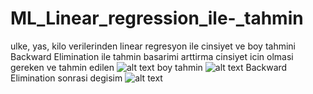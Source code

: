 # ML_Linear_regression_ile-_tahmin
 ulke, yas, kilo verilerinden linear regresyon ile cinsiyet ve boy tahmini Backward Elimination ile tahmin basarimi arttirma
cinsiyet icin olmasi gereken ve tahmin edilen 
![alt text]()
boy tahmin 
![alt text]()
Backward Elimination sonrasi degisim
![alt text]()
